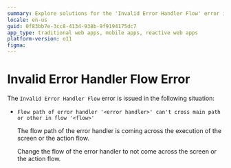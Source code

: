```yaml
---
summary: Explore solutions for the 'Invalid Error Handler Flow' error in OutSystems 11 (O11) when error handler flows intersect main paths.
locale: en-us
guid: 0f83bb7e-3cc8-4134-938b-9f9194175dc7
app_type: traditional web apps, mobile apps, reactive web apps
platform-version: o11
figma:
---
```


# Invalid Error Handler Flow Error

The `Invalid Error Handler Flow` error is issued in the following situation:

* `Flow path of error handler '<error handler>' can't cross main path or other in flow '<flow>'`
  
    The flow path of the error handler is coming across the execution of the screen or the action flow.

    Change the flow of the error handler to not come across the screen or the action flow.

